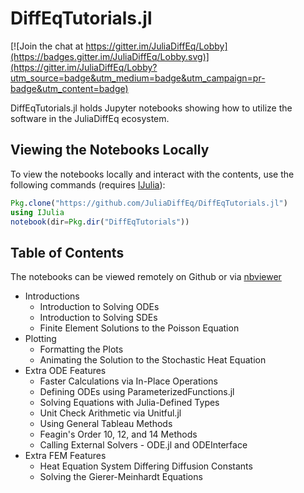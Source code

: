 # DiffEqTutorials.jl

[![Join the chat at https://gitter.im/JuliaDiffEq/Lobby](https://badges.gitter.im/JuliaDiffEq/Lobby.svg)](https://gitter.im/JuliaDiffEq/Lobby?utm_source=badge&utm_medium=badge&utm_campaign=pr-badge&utm_content=badge)

DiffEqTutorials.jl holds Jupyter notebooks showing how to utilize the software in
the JuliaDiffEq ecosystem.

## Viewing the Notebooks Locally

To view the notebooks locally and interact with the contents, use the following
commands (requires [IJulia](https://github.com/JuliaLang/IJulia.jl)):

```julia
Pkg.clone("https://github.com/JuliaDiffEq/DiffEqTutorials.jl")
using IJulia
notebook(dir=Pkg.dir("DiffEqTutorials"))
```

## Table of Contents

The notebooks can be viewed remotely on Github or via [nbviewer]()

- Introductions
  - Introduction to Solving ODEs
  - Introduction to Solving SDEs
  - Finite Element Solutions to the Poisson Equation
- Plotting
  - Formatting the Plots
  - Animating the Solution to the Stochastic Heat Equation
- Extra ODE Features
  - Faster Calculations via In-Place Operations
  - Defining ODEs using ParameterizedFunctions.jl
  - Solving Equations with Julia-Defined Types
  - Unit Check Arithmetic via Unitful.jl
  - Using General Tableau Methods
  - Feagin's Order 10, 12, and 14 Methods
  - Calling External Solvers - ODE.jl and ODEInterface
- Extra FEM Features
  - Heat Equation System Differing Diffusion Constants
  - Solving the Gierer-Meinhardt Equations
